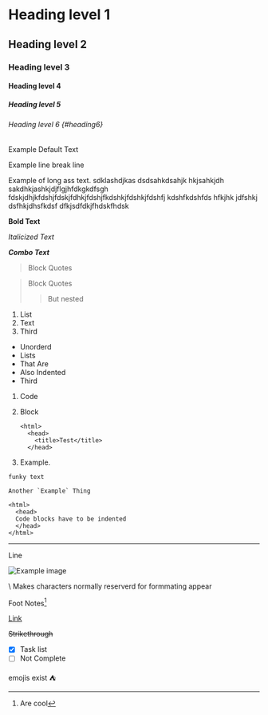# Heading level 1

## Heading level 2

### Heading level 3

#### Heading level 4

##### Heading level 5

###### Heading level 6 {#heading6}

Example Default Text

Example line 
break line

Example of long ass text. sdklashdjkas dsdsahkdsahjk hkjsahkjdh sakdhkjashkjdjflgjhfdkgkdfsgh fdskjdhjkfdshjfdskjfdhkjfdshjfkdshkjfdshkjfdshfj kdshfkdshfds hfkjhk jdfshkj dsfhkjdhsfkdsf dfkjsdfdkjfhdskfhdsk

**Bold Text**

*Italicized Text*

***Combo Text***

> Block Quotes

> Block Quotes
>
>> But nested


1. List
1. Text
1. Third

- Unorderd
- Lists
 - That Are
 - Also Indented
- Third

1.  Code
2.  Block

        <html>
          <head>
            <title>Test</title>
          </head>

3. Example.

`funky text`

```Another `Example` Thing```

    <html>
      <head>
      Code blocks have to be indented
      </head>
    </html>

---

Line


![Example image](https://www.google.com/images/branding/googlelogo/1x/googlelogo_color_272x92dp.png)


\\ Makes characters normally reserverd for formmating appear

Foot Notes[^arse]


[^arse]: Are cool

[Link](#heading6)

~~Strikethrough~~

- [x] Task list
- [ ] Not Complete

emojis exist :tent: